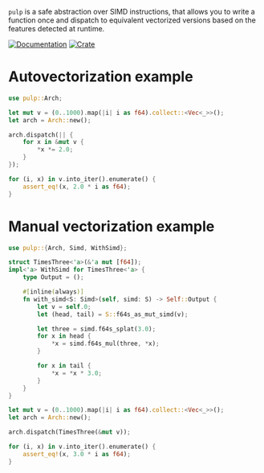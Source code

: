 `pulp` is a safe abstraction over SIMD instructions, that allows you to write a function once
and dispatch to equivalent vectorized versions based on the features detected at runtime.

[![Documentation](https://docs.rs/pulp/badge.svg)](https://docs.rs/pulp)
[![Crate](https://img.shields.io/crates/v/pulp.svg)](https://crates.io/crates/pulp)

# Autovectorization example

```rust
use pulp::Arch;

let mut v = (0..1000).map(|i| i as f64).collect::<Vec<_>>();
let arch = Arch::new();

arch.dispatch(|| {
    for x in &mut v {
        *x *= 2.0;
    }
});

for (i, x) in v.into_iter().enumerate() {
    assert_eq!(x, 2.0 * i as f64);
}
```

# Manual vectorization example

```rust
use pulp::{Arch, Simd, WithSimd};

struct TimesThree<'a>(&'a mut [f64]);
impl<'a> WithSimd for TimesThree<'a> {
    type Output = ();

    #[inline(always)]
    fn with_simd<S: Simd>(self, simd: S) -> Self::Output {
        let v = self.0;
        let (head, tail) = S::f64s_as_mut_simd(v);

        let three = simd.f64s_splat(3.0);
        for x in head {
            *x = simd.f64s_mul(three, *x);
        }

        for x in tail {
            *x = *x * 3.0;
        }
    }
}

let mut v = (0..1000).map(|i| i as f64).collect::<Vec<_>>();
let arch = Arch::new();

arch.dispatch(TimesThree(&mut v));

for (i, x) in v.into_iter().enumerate() {
    assert_eq!(x, 3.0 * i as f64);
}
```
